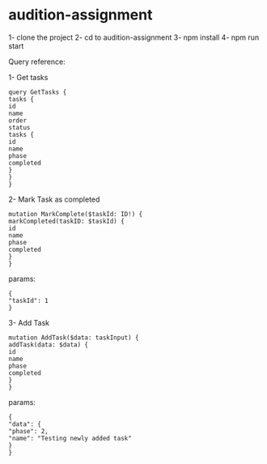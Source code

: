 # audition-assignment

1- clone the project
2- cd to audition-assignment
3- npm install
4- npm run start

Query reference:

1- Get tasks

```
query GetTasks {
tasks {
id
name
order
status
tasks {
id
name
phase
completed
}
}
}
```

2- Mark Task as completed

```
mutation MarkComplete($taskId: ID!) {
markCompleted(taskID: $taskId) {
id
name
phase
completed
}
}
```

params:

```
{
"taskId": 1
}
```

3- Add Task

```
mutation AddTask($data: taskInput) {
addTask(data: $data) {
id
name
phase
completed
}
}
```

params:

```
{
"data": {
"phase": 2,
"name": "Testing newly added task"
}
}
```
